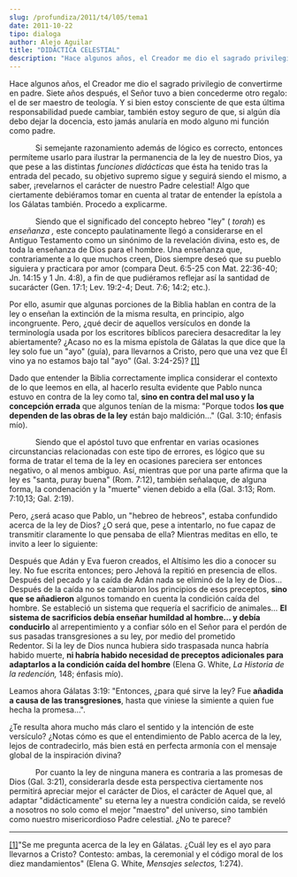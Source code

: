 ```yaml
---
slug: /profundiza/2011/t4/l05/tema1
date: 2011-10-22
tipo: dialoga
author: Alejo Aguilar
title: "DIDÁCTICA CELESTIAL"
description: "Hace algunos años, el Creador me dio el sagrado privilegio de convertirme en  padre. Siete años después, el Señor tuvo a bien concederme otro regalo: el de  ser maestro de teología. Y si bien estoy consciente de que esta última  responsabilidad puede cambiar, también estoy seg..."
---
```


Hace algunos años, el Creador me dio el sagrado privilegio de convertirme en padre. Siete años después, el Señor tuvo a bien concederme otro regalo: el de ser maestro de teología. Y si bien estoy consciente de que esta última responsabilidad puede cambiar, también estoy seguro de que, si algún día debo dejar la docencia, esto jamás anularía en modo alguno mi función como padre.

            Si semejante razonamiento además de lógico es correcto, entonces permíteme usarlo para ilustrar la permanencia de la ley de nuestro Dios, ya que pese a las distintas _funciones_ _didácticas_ que ésta ha tenido tras la entrada del pecado, su objetivo supremo sigue y seguirá siendo el mismo, a saber, ¡revelarnos el carácter de nuestro Padre celestial! Algo que ciertamente debiéramos tomar en cuenta al tratar de entender la epístola a los Gálatas también. Procedo a explicarme.

            Siendo que el significado del concepto hebreo "ley" ( _torah_) es _enseñanza_ _,_ este concepto paulatinamente llegó a considerarse en el Antiguo Testamento como un sinónimo de la revelación divina, esto es, de toda la enseñanza de Dios para el hombre. Una enseñanza que, contrariamente a lo que muchos creen, Dios siempre deseó que su pueblo siguiera y practicara por amor (compara Deut. 6:5-25 con Mat. 22:36-40; Jn. 14:15 y 1 Jn. 4:8), a fin de que pudiéramos reflejar así la santidad de sucarácter (Gen. 17:1; Lev. 19:2-4; Deut. 7:6; 14:2; etc.).

Por ello, asumir que algunas porciones de la Biblia hablan en contra de la ley o enseñan la extinción de la misma resulta, en principio, algo incongruente. Pero, ¿qué decir de aquellos versículos en donde la terminología usada por los escritores bíblicos pareciera desacreditar la ley abiertamente? ¿Acaso no es la misma epístola de Gálatas la que dice que la ley solo fue un "ayo" (guía), para llevarnos a Cristo, pero que una vez que Él vino ya no estamos bajo tal "ayo" (Gal. 3:24-25)? [[1]](#_edn1 "")

Dado que entender la Biblia correctamente implica considerar el contexto de lo que leemos en ella, al hacerlo resulta evidente que Pablo nunca estuvo en contra de la ley como tal, **sino en contra del mal uso y la concepción errada** que algunos tenían de la misma: "Porque todos **los que dependen de las obras de la ley** están bajo maldición…" (Gal. 3:10; énfasis mío).

            Siendo que el apóstol tuvo que enfrentar en varias ocasiones circunstancias relacionadas con este tipo de errores, es lógico que su forma de tratar el tema de la ley en ocasiones pareciera ser entonces negativo, o al menos ambiguo. Así, mientras que por una parte afirma que la ley es "santa, puray buena" (Rom. 7:12), también señalaque, de alguna forma, la condenación y la "muerte" vienen debido a ella (Gal. 3:13; Rom. 7:10,13; Gal. 2:19).

Pero, ¿será acaso que Pablo, un "hebreo de hebreos", estaba confundido acerca de la ley de Dios? ¿O será que, pese a intentarlo, no fue capaz de transmitir claramente lo que pensaba de ella? Mientras meditas en ello, te invito a leer lo siguiente:

Después que Adán y Eva fueron creados, el Altísimo les dio a conocer su ley. No fue escrita entonces; pero Jehová la repitió en presencia de ellos. Después del pecado y la caída de Adán nada se eliminó de la ley de Dios… Después de la caída no se cambiaron los principios de esos preceptos, **sino que se añadieron** algunos tomando en cuenta la condición caída del hombre. Se estableció un sistema que requería el sacrificio de animales… **El sistema de sacrificios debía enseñar humildad al hombre… y debía conducirlo** al arrepentimiento y a confiar sólo en el Señor para el perdón de sus pasadas transgresiones a su ley, por medio del prometido Redentor. Si la ley de Dios nunca hubiera sido traspasada nunca habría habido muerte, **ni habría habido necesidad de preceptos adicionales para adaptarlos a la condición caída del hombre** (Elena G. White, _La_ _Historia de la redención,_ 148; énfasis mío).

Leamos ahora Gálatas 3:19: "Entonces, ¿para qué sirve la ley? Fue **añadida a causa de las transgresiones**, hasta que viniese la simiente a quien fue hecha la promesa…".

¿Te resulta ahora mucho más claro el sentido y la intención de este versículo? ¿Notas cómo es que el entendimiento de Pablo acerca de la ley, lejos de contradecirlo, más bien está en perfecta armonía con el mensaje global de la inspiración divina?

            Por cuanto la ley de ninguna manera es contraria a las promesas de Dios (Gal. 3:21), considerarla desde esta perspectiva ciertamente nos permitirá apreciar mejor el carácter de Dios, el carácter de Aquel que, al adaptar "didácticamente" su eterna ley a nuestra condición caída, se reveló a nosotros no solo como el mejor "maestro" del universo, sino también como nuestro misericordioso Padre celestial. ¿No te parece?

* * *

[[1]](#_ednref1 "")"Se me pregunta acerca de la ley en Gálatas. ¿Cuál ley es el ayo para llevarnos a Cristo? Contesto: ambas, la ceremonial y el código moral de los diez mandamientos" (Elena G. White, _Mensajes selectos,_ 1:274).
